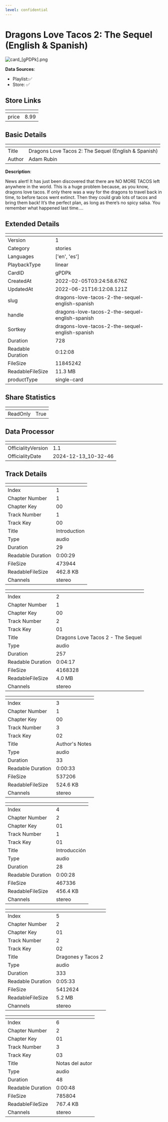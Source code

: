 ```yaml
---
level: confidential
---
```

# Dragons Love Tacos 2: The Sequel (English & Spanish)

![card_[gPDPk].png](../../img/cards/card_[gPDPk].png)

**Data Sources**: 

- Playlist:✅
- Store: ✅


## Store Links

| <!-- --> | <!-- --> |
| - | - |
| price | 8.99 |


## Basic Details

| <!-- --> | <!-- --> |
| - | - |
| Title | Dragons Love Tacos 2: The Sequel (English & Spanish) |
| Author | Adam Rubin |

**Description**:

News alert! It has just been discovered that there are NO MORE TACOS left anywhere in the world. This is a huge problem because, as you know, dragons love tacos. If only there was a way for the dragons to travel back in time, to before tacos went extinct. Then they could grab lots of tacos and bring them back! It’s the perfect plan, as long as there’s no spicy salsa. You remember what happened last time....


## Extended Details

| <!-- --> | <!-- --> |
| - | - |
| Version | 1 |
| Category | stories |
| Languages | ['en', 'es'] |
| PlaybackType | linear |
| CardID | gPDPk |
| CreatedAt | 2022-02-05T03:24:58.676Z |
| UpdatedAt | 2022-06-21T16:12:08.121Z |
| slug | dragons-love-tacos-2-the-sequel-english-spanish |
| handle | dragons-love-tacos-2-the-sequel-english-spanish |
| Sortkey | dragons-love-tacos-2-the-sequel-english-spanish |
| Duration | 728 |
| Readable Duration | 0:12:08 |
| FileSize | 11845242 |
| ReadableFileSize | 11.3 MB |
| productType | single-card |


## Share Statistics

| <!-- --> | <!-- --> |
| - | - |
| ReadOnly | True |


## Data Processor

| <!-- --> | <!-- --> |
| - | - |
| OfficialityVersion | 1.1
| OfficialityDate | 2024-12-13_10-32-46


## Track Details

| <!-- --> | <!-- --> |
| - | - |
| Index | 1 |
| Chapter Number | 1 |
| Chapter Key | 00 |
| Track Number | 1 |
| Track Key | 00 |
| Title | Introduction |
| Type | audio |
| Duration | 29 |
| Readable Duration | 0:00:29 |
| FileSize | 473944 |
| ReadableFileSize | 462.8 KB |
| Channels | stereo |

| <!-- --> | <!-- --> |
| - | - |
| Index | 2 |
| Chapter Number | 1 |
| Chapter Key | 00 |
| Track Number | 2 |
| Track Key | 01 |
| Title | Dragons Love Tacos 2 - The Sequel |
| Type | audio |
| Duration | 257 |
| Readable Duration | 0:04:17 |
| FileSize | 4168328 |
| ReadableFileSize | 4.0 MB |
| Channels | stereo |

| <!-- --> | <!-- --> |
| - | - |
| Index | 3 |
| Chapter Number | 1 |
| Chapter Key | 00 |
| Track Number | 3 |
| Track Key | 02 |
| Title | Author's Notes |
| Type | audio |
| Duration | 33 |
| Readable Duration | 0:00:33 |
| FileSize | 537206 |
| ReadableFileSize | 524.6 KB |
| Channels | stereo |

| <!-- --> | <!-- --> |
| - | - |
| Index | 4 |
| Chapter Number | 2 |
| Chapter Key | 01 |
| Track Number | 1 |
| Track Key | 01 |
| Title | Introducción |
| Type | audio |
| Duration | 28 |
| Readable Duration | 0:00:28 |
| FileSize | 467336 |
| ReadableFileSize | 456.4 KB |
| Channels | stereo |

| <!-- --> | <!-- --> |
| - | - |
| Index | 5 |
| Chapter Number | 2 |
| Chapter Key | 01 |
| Track Number | 2 |
| Track Key | 02 |
| Title | Dragones y Tacos 2 |
| Type | audio |
| Duration | 333 |
| Readable Duration | 0:05:33 |
| FileSize | 5412624 |
| ReadableFileSize | 5.2 MB |
| Channels | stereo |

| <!-- --> | <!-- --> |
| - | - |
| Index | 6 |
| Chapter Number | 2 |
| Chapter Key | 01 |
| Track Number | 3 |
| Track Key | 03 |
| Title | Notas del autor  |
| Type | audio |
| Duration | 48 |
| Readable Duration | 0:00:48 |
| FileSize | 785804 |
| ReadableFileSize | 767.4 KB |
| Channels | stereo |

